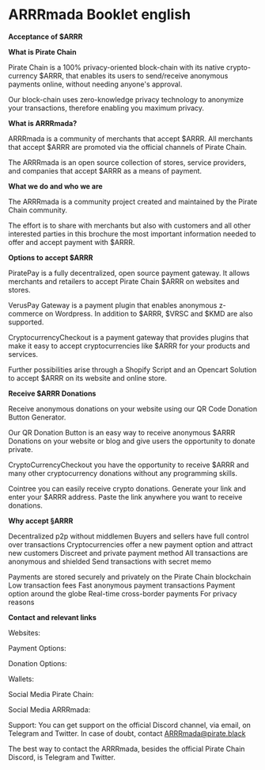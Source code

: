 # ARRRmada Booklet english

__Acceptance of $ARRR__


__What is Pirate Chain__

Pirate Chain is a 100% privacy-oriented block-chain with its native crypto-currency $ARRR, that enables its users to send/receive anonymous payments online, without needing anyone's approval. 

Our block-chain uses zero-knowledge privacy technology to anonymize your transactions, therefore enabling you maximum privacy.


__What is ARRRmada?__

ARRRmada is a community of merchants that accept $ARRR. 
All merchants that accept $ARRR are promoted via the official channels of Pirate Chain.

The ARRRmada is an open source collection of stores, service providers, and companies that accept $ARRR as a means of payment.


__What we do and who we are__

The ARRRmada is a community project created and maintained by the Pirate Chain community.

The effort is to share with merchants but also with customers and all other interested parties in this brochure the most important information needed to offer and accept payment with $ARRR.

__Options to accept $ARRR__

PiratePay is a fully decentralized, open source payment gateway. It allows merchants and retailers to accept Pirate Chain $ARRR on websites and stores.

VerusPay Gateway is a payment plugin that enables anonymous z-commerce on Wordpress. In addition to $ARRR, $VRSC and $KMD are also supported.

CryptocurrencyCheckout is a payment gateway that provides plugins that make it easy to accept cryptocurrencies like $ARRR for your products and services.

Further possibilities arise through a Shopify Script and an Opencart Solution to accept $ARRR on its website and online store.


__Receive $ARRR Donations__

Receive anonymous donations on your website using our QR Code Donation Button Generator.

Our QR Donation Button is an easy way to receive anonymous $ARRR Donations on your website or blog and give users the opportunity to donate private.

CryptoCurrencyCheckout you have the opportunity to receive $ARRR and many other cryptocurrency donations without any programming skills.

Cointree you can easily receive crypto donations. Generate your link and enter your $ARRR address. Paste the link anywhere you want to receive donations.


__Why accept §ARRR__

Decentralized p2p without middlemen
Buyers and sellers have full control over transactions
Cryptocurrencies offer a new payment option and attract new customers
Discreet and private payment method
All transactions are anonymous and shielded
Send transactions with secret memo

Payments are stored securely and privately on the Pirate Chain blockchain
Low transaction fees
Fast anonymous payment transactions
Payment option around the globe
Real-time cross-border payments
For privacy reasons


__Contact and relevant links__

Websites:

Payment Options:

Donation Options:

Wallets:

Social Media Pirate Chain:

Social Media ARRRmada:


Support:
You can get support on the official Discord channel, via email, on Telegram and Twitter. In case of doubt, contact ARRRmada@pirate.black

The best way to contact the ARRRmada, besides the official Pirate Chain Discord, is Telegram and Twitter.
